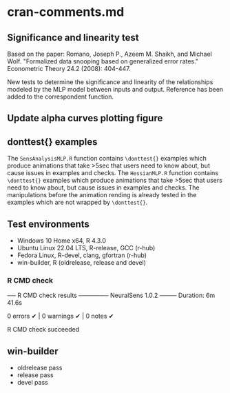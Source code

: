 # cran-comments.md

## Significance and linearity test
Based on the paper:
Romano, Joseph P., Azeem M. Shaikh, and Michael Wolf. "Formalized data snooping based on generalized error rates." Econometric Theory 24.2 (2008): 404-447.

New tests to determine the significance and linearity of the relationships modeled by the MLP model between inputs and output. Reference has been added to the correspondent function.

## Update alpha curves plotting figure


## donttest{} examples

The `SensAnalysisMLP.R` function contains `\donttest{}` examples which produce animations that take >5sec that users need to know about, but cause issues in examples and checks. The `HessianMLP.R` function contains `\donttest{}` examples which produce animations that take >5sec that users need to know about, but cause issues in examples and checks. 
The manipulations before the animation rending is already tested in the examples which are not wrapped by `\donttest{}`.

## Test environments
* Windows 10 Home x64, R 4.3.0
* Ubuntu Linux 22.04 LTS, R-release, GCC (r-hub)
* Fedora Linux, R-devel, clang, gfortran (r-hub)
* win-builder, R (oldrelease, release and devel)

### R CMD check
── R CMD check results ─────── NeuralSens 1.0.2 ────
Duration: 6m 41.6s

0 errors ✔ | 0 warnings ✔ | 0 notes ✔

R CMD check succeeded

## win-builder
- oldrelease pass
- release pass
- devel pass


